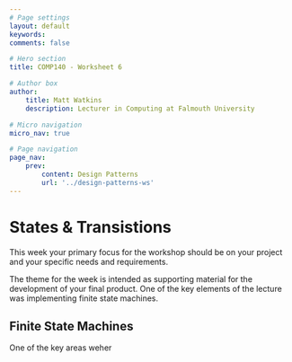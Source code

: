 ```yaml
---
# Page settings
layout: default
keywords:
comments: false

# Hero section
title: COMP140 - Worksheet 6

# Author box
author:
    title: Matt Watkins
    description: Lecturer in Computing at Falmouth University

# Micro navigation
micro_nav: true

# Page navigation
page_nav:
    prev:
        content: Design Patterns
        url: '../design-patterns-ws'
---
```


# States & Transistions

This week your primary focus for the workshop should be on your project and your specific needs and requirements.

The theme for the week is intended as supporting material for the development of your final product. One of the key elements of the lecture was implementing finite state machines.

## Finite State Machines

One of the key areas weher
<!--stackedit_data:
eyJoaXN0b3J5IjpbMTE2NjM4NTkxLDEwNjYwMDc4MThdfQ==
-->